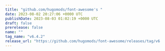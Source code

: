```yaml
---
title: "github.com/hugomods/font-awesome's "
date: 2023-08-02 20:27:06 +0000 UTC
publishDate: 2023-08-03 01:02:19 +0000 UTC
draft: false
prerelease: false
name: ""
tag_name: "v6.4.2"
release_url: "https://github.com/hugomods/font-awesome/releases/tag/v6.4.2"
---
```



